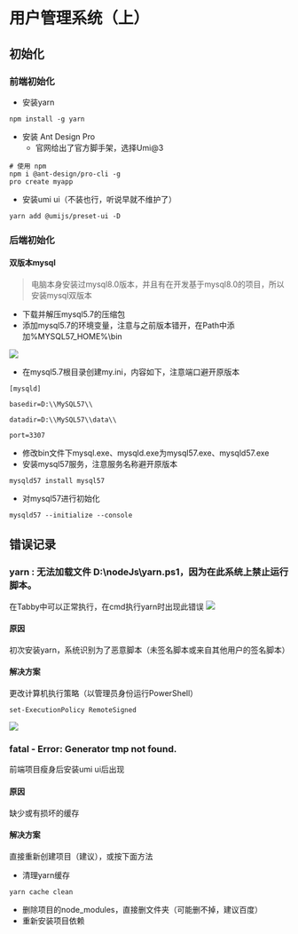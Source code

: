 # 用户管理系统（上）
## 初始化
### 前端初始化

- 安装yarn
```shell
npm install -g yarn
```

- 安装 Ant Design Pro
   - 官网给出了官方脚手架，选择Umi@3
```shell
# 使用 npm
npm i @ant-design/pro-cli -g
pro create myapp
```

- 安装umi ui（不装也行，听说早就不维护了）
```shell
yarn add @umijs/preset-ui -D
```
### 后端初始化
#### 双版本mysql
> 电脑本身安装过mysql8.0版本，并且有在开发基于mysql8.0的项目，所以安装mysql双版本

- 下载并解压mysql5.7的压缩包
- 添加mysql5.7的环境变量，注意与之前版本错开，在Path中添加%MYSQL57_HOME%\bin

![](https://s2.loli.net/2023/11/07/W5gypQZUsxD7h3l.png#id=xcEdY&originHeight=313&originWidth=761&originalType=binary&ratio=1&rotation=0&showTitle=false&status=done&style=none&title=)

- 在mysql5.7根目录创建my.ini，内容如下，注意端口避开原版本
```shell
[mysqld]

basedir=D:\\MySQL57\\

datadir=D:\\MySQL57\\data\\

port=3307

```

- 修改bin文件下mysql.exe、mysqld.exe为mysql57.exe、mysqld57.exe
- 安装mysql57服务，注意服务名称避开原版本
```shell
mysqld57 install mysql57
```

- 对mysql57进行初始化
```shell
mysqld57 --initialize --console
```
## 错误记录
### yarn : 无法加载文件 D:\nodeJs\yarn.ps1，因为在此系统上禁止运行脚本。
在Tabby中可以正常执行，在cmd执行yarn时出现此错误
![](https://s2.loli.net/2023/11/07/j8nmtXxEkAN2gKy.png#id=bkRtV&originHeight=196&originWidth=1674&originalType=binary&ratio=1&rotation=0&showTitle=false&status=done&style=none&title=)
#### 原因
初次安装yarn，系统识别为了恶意脚本（未签名脚本或来自其他用户的签名脚本）
#### 解决方案
更改计算机执行策略（以管理员身份运行PowerShell）
```shell
set-ExecutionPolicy RemoteSigned
```
![](https://s2.loli.net/2023/11/07/ePGTkHhayKIu3nz.png#id=MAiAl&originHeight=134&originWidth=501&originalType=binary&ratio=1&rotation=0&showTitle=false&status=done&style=none&title=)
### fatal - Error: Generator tmp not found.
前端项目瘦身后安装umi ui后出现
#### 原因
缺少或有损坏的缓存
#### 解决方案
直接重新创建项目（建议），或按下面方法

- 清理yarn缓存
```shell
yarn cache clean
```

- 删除项目的node_modules，直接删文件夹（可能删不掉，建议百度）
- 重新安装项目依赖
